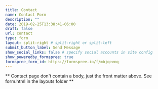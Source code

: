 ```yaml
---
title: Contact
name: Contact Form
description: ""
date: 2019-02-25T13:38:41-06:00
draft: false
url: contact
type: form
layout: split-right # split-right or split-left
submit_button_label: Send Message
show_social_links: false # specify social accounts in site config
show_poweredby_formspree: true
formspree_form_id: https://formspree.io/f/mbjqevnq
---
```


** Contact page don't contain a body, just the front matter above.
See form.html in the layouts folder **

